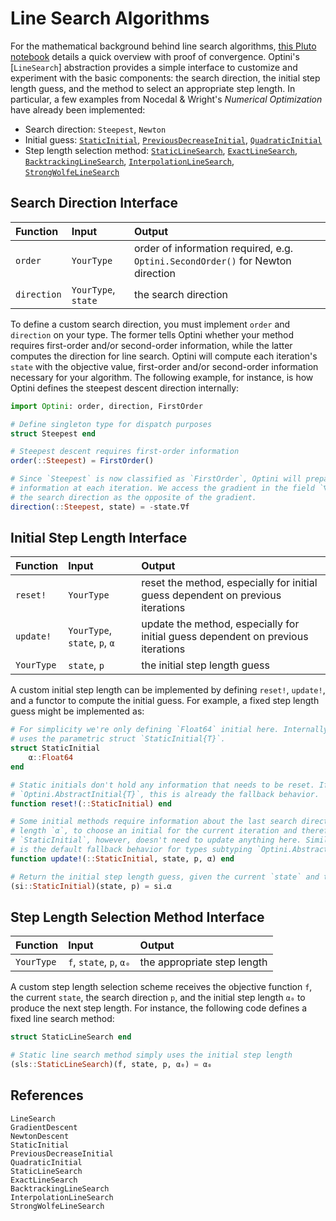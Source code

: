 # Line Search Algorithms

For the mathematical background behind line search algorithms, [this Pluto notebook](https://mybinder.org/v2/gh/fonsp/pluto-on-binder/master?urlpath=pluto/open?url=https%253A%252F%252Fgist.githubusercontent.com%252Flhnguyen-vn%252F4ecbc8b9e52b82936b909771fd379e00%252Fraw%252F2cb4e7df078a016b23c0b82c005acadd0b991db5%252Flinesearch.jl) 
details a quick overview with proof of convergence. Optini's [`LineSearch`] abstraction provides
a simple interface to customize and experiment with the basic components: the search direction, 
the initial step length guess, and the method to select an appropriate step length. In particular,
a few examples from Nocedal & Wright's *Numerical Optimization* have already been implemented:
- Search direction: `Steepest`, `Newton`
- Initial guess: [`StaticInitial`](@ref), [`PreviousDecreaseInitial`](@ref), [`QuadraticInitial`](@ref)
- Step length selection method: [`StaticLineSearch`](@ref), [`ExactLineSearch`](@ref), [`BacktrackingLineSearch`](@ref), [`InterpolationLineSearch`](@ref), [`StrongWolfeLineSearch`](@ref)

## Search Direction Interface

| Function    | Input               | Output                                                                          |
|:----------- |:------------------- |:------------------------------------------------------------------------------- |
| `order`     | `YourType`          | order of information required, e.g. `Optini.SecondOrder()` for Newton direction |
| `direction` | `YourType`, `state` | the search direction                                                            |

To define a custom search direction, you must implement `order` and `direction` on your type.
The former tells Optini whether your method requires first-order and/or second-order information,
while the latter computes the direction for line search. Optini will compute each iteration's
`state` with the objective value, first-order and/or second-order information necessary for 
your algorithm. The following example, for instance, is how Optini defines the steepest 
descent direction internally:

```julia
import Optini: order, direction, FirstOrder

# Define singleton type for dispatch purposes
struct Steepest end

# Steepest descent requires first-order information
order(::Steepest) = FirstOrder()

# Since `Steepest` is now classified as `FirstOrder`, Optini will prepare `FirstOrderState`
# information at each iteration. We access the gradient in the field `∇f`, and simply define
# the search direction as the opposite of the gradient.
direction(::Steepest, state) = -state.∇f
```

## Initial Step Length Interface

| Function   | Input                         | Output                                                                           |
|:---------- |:----------------------------- |:-------------------------------------------------------------------------------- |
| `reset!`   | `YourType`                    | reset the method, especially for initial guess dependent on previous iterations  |
| `update!`  | `YourType`, `state`, `p`, `α` | update the method, especially for initial guess dependent on previous iterations |
| `YourType` | `state`, `p`                  | the initial step length guess                                                    |

A custom initial step length can be implemented by defining `reset!`, `update!`, and a functor
to compute the initial guess. For example, a fixed step length guess might be implemented as:

```julia
# For simplicity we're only defining `Float64` initial here. Internally, however, Optini 
# uses the parametric struct `StaticInitial{T}`.
struct StaticInitial
    α::Float64
end

# Static initials don't hold any information that needs to be reset. If you are subtyping 
# `Optini.AbstractInitial{T}`, this is already the fallback behavior.
function reset!(::StaticInitial) end

# Some initial methods require information about the last search direction `p` and step 
# length `α`, to choose an initial for the current iteration and therefore need to be updated. 
# `StaticInitial`, however, doesn't need to update anything here. Similar to `reset!`, this 
# is the default fallback behavior for types subtyping `Optini.AbstractInitial{T}`.
function update!(::StaticInitial, state, p, α) end

# Return the initial step length guess, given the current `state` and the direction `p`
(si::StaticInitial)(state, p) = si.α
```

## Step Length Selection Method Interface

| Function   | Input                   | Output                      |
|:---------- |:----------------------- |:--------------------------- |
| `YourType` | `f`, `state`, `p`, `α₀` | the appropriate step length |

A custom step length selection scheme receives the objective function `f`, the current `state`, 
the search direction `p`, and the initial step length `α₀` to produce the next step length. 
For instance, the following code defines a fixed line search method:

```julia
struct StaticLineSearch end

# Static line search method simply uses the initial step length
(sls::StaticLineSearch)(f, state, p, α₀) = α₀
```

## References

```@docs
LineSearch
GradientDescent
NewtonDescent
StaticInitial
PreviousDecreaseInitial
QuadraticInitial
StaticLineSearch
ExactLineSearch
BacktrackingLineSearch
InterpolationLineSearch
StrongWolfeLineSearch
```